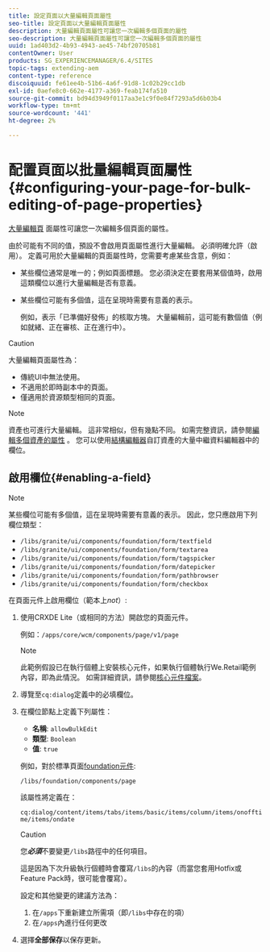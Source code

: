 ```yaml
---
title: 設定頁面以大量編輯頁面屬性
seo-title: 設定頁面以大量編輯頁面屬性
description: 大量編輯頁面屬性可讓您一次編輯多個頁面的屬性
seo-description: 大量編輯頁面屬性可讓您一次編輯多個頁面的屬性
uuid: 1ad403d2-4b93-4943-ae45-74bf20705b81
contentOwner: User
products: SG_EXPERIENCEMANAGER/6.4/SITES
topic-tags: extending-aem
content-type: reference
discoiquuid: fe61ee4b-51b6-4a6f-91d8-1c02b29cc1db
exl-id: 0aefe8c0-662e-4177-a369-feab174fa510
source-git-commit: bd94d3949f0117aa3e1c9f0e84f7293a5d6b03b4
workflow-type: tm+mt
source-wordcount: '441'
ht-degree: 2%

---
```


# 配置頁面以批量編輯頁面屬性{#configuring-your-page-for-bulk-editing-of-page-properties}

[大量編輯頁](/help/sites-authoring/editing-page-properties.md#from-the-sites-console-multiple-pages) 面屬性可讓您一次編輯多個頁面的屬性。

由於可能有不同的值，預設不會啟用頁面屬性進行大量編輯。 必須明確允許（啟用）。 定義可用於大量編輯的頁面屬性時，您需要考慮某些含意，例如：

* 某些欄位通常是唯一的；例如頁面標題。 您必須決定在要套用某個值時，啟用這類欄位以進行大量編輯是否有意義。
* 某些欄位可能有多個值，這在呈現時需要有意義的表示。

   例如，表示「已準備好發佈」的核取方塊。 大量編輯前，這可能有數個值（例如就緒、正在審核、正在進行中）。

>[!CAUTION]
>
>大量編輯頁面屬性為：
>
>* 傳統UI中無法使用。
>* 不適用於即時副本中的頁面。
>* 僅適用於資源類型相同的頁面。

>



>[!NOTE]
>
>資產也可進行大量編輯。 這非常相似，但有幾點不同。 如需完整資訊，請參閱[編輯多個資產的屬性](/help/assets/managing-multiple-assets.md) 。 您可以使用[結構編輯器](/help/assets/metadata-schemas.md)自訂資產的大量中繼資料編輯器中的欄位。

## 啟用欄位{#enabling-a-field}

>[!NOTE]
>
>某些欄位可能有多個值，這在呈現時需要有意義的表示。 因此，您只應啟用下列欄位類型：
>
>* `/libs/granite/ui/components/foundation/form/textfield`
>* `/libs/granite/ui/components/foundation/form/textarea`
>* `/libs/granite/ui/components/foundation/form/tagspicker`
>* `/libs/granite/ui/components/foundation/form/datepicker`
>* `/libs/granite/ui/components/foundation/form/pathbrowser`
>* `/libs/granite/ui/components/foundation/form/checkbox`

>



在頁面元件上啟用欄位（範本上&#x200B;*not*）:

1. 使用CRXDE Lite（或相同的方法）開啟您的頁面元件。

   例如：`/apps/core/wcm/components/page/v1/page`

   >[!NOTE]
   >
   >此範例假設已在執行個體上安裝核心元件，如果執行個體執行We.Retail範例內容，即為此情況。 如需詳細資訊，請參閱[核心元件檔案](https://docs.adobe.com/content/help/zh-Hant/experience-manager-core-components/using/introduction.html)。

1. 導覽至`cq:dialog`定義中的必填欄位。
1. 在欄位節點上定義下列屬性：

   * **名稱**:  `allowBulkEdit`
   * **類型**:  `Boolean`
   * **值**:  `true`

   例如，對於標準頁面[foundation元件](/help/sites-authoring/default-components-foundation.md):

   `/libs/foundation/components/page`

   該屬性將定義在：

   `cq:dialog/content/items/tabs/items/basic/items/column/items/onofftime/items/ondate`

   >[!CAUTION]
   >
   >您&#x200B;***必須***&#x200B;不要變更`/libs`路徑中的任何項目。
   >
   >這是因為下次升級執行個體時會覆寫`/libs`的內容（而當您套用Hotfix或Feature Pack時，很可能會覆寫）。
   >
   >設定和其他變更的建議方法為：
   >
   >    1. 在`/apps`下重新建立所需項（即`/libs`中存在的項）
   >    1. 在`/apps`內進行任何更改


1. 選擇&#x200B;**全部保存**&#x200B;以保存更新。
